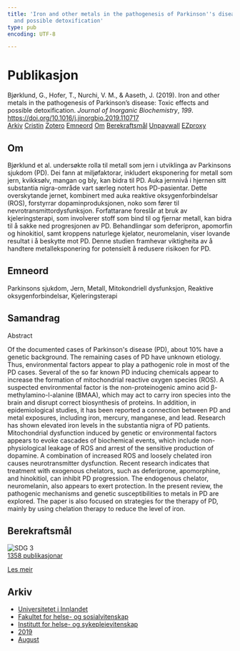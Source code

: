 ```yaml
---
title: 'Iron and other metals in the pathogenesis of Parkinson''s disease: Toxic effects
  and possible detoxification'
type: pub
encoding: UTF-8

---
```

<h1>Publikasjon</h1>
<article id="csl-bib-container-P5MKRDAJ" class="csl-bib-container">
  <div class="csl-bib-body"> <div class="csl-entry">Bjørklund, G., Hofer, T., Nurchi, V. M., &#38; Aaseth, J. (2019). Iron and other metals in the pathogenesis of Parkinson’s disease: Toxic effects and possible detoxification. <i>Journal of Inorganic Biochemistry</i>, <i>199</i>. <a href="https://doi.org/10.1016/j.jinorgbio.2019.110717">https://doi.org/10.1016/j.jinorgbio.2019.110717</a></div> </div>
  <div class="csl-bib-buttons">
    <a href="#taxonomy-article-P5MKRDAJ" alt="archive" class="csl-bib-button">Arkiv</a>
    <a href="https://app.cristin.no/results/show.jsf?id=1715238" alt="Cristin" class="csl-bib-button">Cristin</a>
    <a href="http://zotero.org/groups/5881554/items/P5MKRDAJ" alt="Zotero" class="csl-bib-button">Zotero</a>
    <a href="#keywords-article-P5MKRDAJ" alt="keywords" class="csl-bib-button">Emneord</a>
    <a href="#about-article-P5MKRDAJ" alt="about_pub" class="csl-bib-button">Om</a>
    <a href="#sdg-article-P5MKRDAJ" alt="sdg" class="csl-bib-button">Berekraftsmål</a>
    <a href="https://doi.org/10.1016/j.jinorgbio.2019.110717" alt="Unpaywall" class="csl-bib-button">Unpaywall</a>
    <a href="https://doi.org/10.1016/j.jinorgbio.2019.110717" alt="EZproxy" class="csl-bib-button">EZproxy</a>
  </div>
  <div id="csl-bib-meta-container-P5MKRDAJ"></div>
</article>
<div id="csl-bib-meta-P5MKRDAJ" class="csl-bib-meta">
  <article id="about-article-P5MKRDAJ" class="about_pub-article">
    <h1>Om</h1>
    Bjørklund et al. undersøkte rolla til metall som jern i utviklinga av Parkinsons sjukdom (PD). Dei fann at miljøfaktorar, inkludert eksponering for metall som jern, kvikksølv, mangan og bly, kan bidra til PD. Auka jernnivå i hjernen sitt substantia nigra-område vart særleg notert hos PD-pasientar. Dette overskytande jernet, kombinert med auka reaktive oksygenforbindelsar (ROS), forstyrrar dopaminproduksjonen, noko som fører til nevrotransmittordysfunksjon. Forfattarane foreslår at bruk av kjeleringsterapi, som involverer stoff som bind til og fjernar metall, kan bidra til å sakke ned progresjonen av PD. Behandlingar som deferipron, apomorfin og hinokitiol, samt kroppens naturlege kjelator, neuromelanin, viser lovande resultat i å beskytte mot PD. Denne studien framhevar viktigheita av å handtere metalleksponering for potensielt å redusere risikoen for PD.
  </article>
  <article id="keywords-article-P5MKRDAJ" class="keywords-article">
    <h1>Emneord</h1>
    Parkinsons sjukdom, Jern, Metall, Mitokondriell dysfunksjon, Reaktive oksygenforbindelsar, Kjeleringsterapi
  </article>
  <article id="abstract-article-P5MKRDAJ" class="abstract-article">
    <h1>Samandrag</h1>
    Abstract 
 
 
Of the documented cases of Parkinson's disease (PD), about 10% have a genetic background. The remaining cases of PD have unknown etiology. Thus, environmental factors appear to play a pathogenic role in most of the PD cases. Several of the so far known PD inducing chemicals appear to increase the formation of mitochondrial reactive oxygen species (ROS). A suspected environmental factor is the non-proteinogenic amino acid β-methylamino-l-alanine (BMAA), which may act to carry iron species into the brain and disrupt correct biosynthesis of proteins. In addition, in epidemiological studies, it has been reported a connection between PD and metal exposures, including iron, mercury, manganese, and lead. Research has shown elevated iron levels in the substantia nigra of PD patients. Mitochondrial dysfunction induced by genetic or environmental factors appears to evoke cascades of biochemical events, which include non-physiological leakage of ROS and arrest of the sensitive production of dopamine. A combination of increased ROS and loosely chelated iron causes neurotransmitter dysfunction. Recent research indicates that treatment with exogenous chelators, such as deferiprone, apomorphine, and hinokitiol, can inhibit PD progression. The endogenous chelator, neuromelanin, also appears to exert protection. In the present review, the pathogenic mechanisms and genetic susceptibilities to metals in PD are explored. The paper is also focused on strategies for the therapy of PD, mainly by using chelation therapy to reduce the level of iron.
  </article>
  <article id="sdg-article-P5MKRDAJ" class="sdg-article">
    <h1>Berekraftsmål</h1>
    <div class="sdg-container"><div id="sdg3" class="sdg">
        <img src="{{< params subfolder >}}images/sdg/sdg03_nn.png" class="image" alt="SDG 3">
        <div class="sdg-overlay">
          <a href="{{< params subfolder >}}nn/archive/?sdg=3#archive" class="sdg-publication-count"><span>1358</span> publikasjonar</a>
          <p><a href="https://fn.no/om-fn/fns-baerekraftsmaal/god-helse-og-livskvalitet?lang=nno-NO" class="sdg-read-more">Les meir</a></p>
        </div>
      </div></div>
  </article>
  <article id="taxonomy-article-P5MKRDAJ" class="taxonomy-article">
    <h1>Arkiv</h1>
    <ul>
      <li><a href="{{< params subfolder >}}nn/archive/?key=3DCRN523">Universitetet i Innlandet</a></li>
      <li><a href="{{< params subfolder >}}nn/archive/?key=IDKFS3MX">Fakultet for helse- og sosialvitenskap</a></li>
      <li><a href="{{< params subfolder >}}nn/archive/?key=GTV4ECMZ">Institutt for helse- og sykepleievitenskap</a></li>
      <li><a href="{{< params subfolder >}}nn/archive/?key=E7THIEEM">2019</a></li>
      <li><a href="{{< params subfolder >}}nn/archive/?key=RVVJX4EK">August</a></li>
    </ul>
  </article>
</div>
